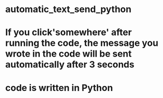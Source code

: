 # automatic_text_send_python
# If you click'somewhere' after running the code, the message you wrote in the code will be sent automatically after 3 seconds
# code is written in Python

